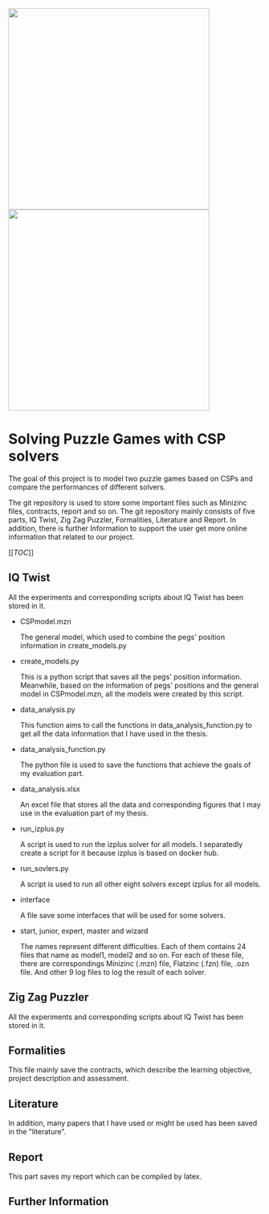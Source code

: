 <img src="https://www.rainbowfun.com.au/assets/full/LL1630.jpg?20191026165205" width="400">
<img src="https://cdn.shopify.com/s/files/1/0075/3523/1012/products/SmartGames-ZigZagPuzzler-3_1024x1024.jpg?v=1595315047" width="400">

# Solving Puzzle Games with CSP solvers
The goal of this project is to model two puzzle games based on CSPs and compare the performances of different solvers. 

The git repository is used to store some important files such as Minizinc files, contracts, report and so on.
The git repository mainly consists of five parts, IQ Twist, Zig Zag Puzzler, Formalities, Literature and Report. In addition, there is further Information to support the user get more online information that related to our project. 

[[_TOC_]]
## IQ Twist
All the experiments and corresponding scripts about IQ Twist has been stored in it.
* CSPmodel.mzn

  The general model, which used to combine the pegs' position information in create_models.py
* create_models.py

  This is a python script that saves all the pegs' position information. 
  Meanwhile, based on the information of pegs' positions and the general model in CSPmodel.mzn, all the models were created by this script.
* data_analysis.py

  This function aims to call the functions in data_analysis_function.py to get all the data information that I have used in the thesis.

* data_analysis_function.py

  The python file is used to save the functions that achieve the goals of my evaluation part.
* data_analysis.xlsx

  An excel file that stores all the data and corresponding figures that I may use in the evaluation part of my thesis.
* run_izplus.py

  A script is used to run the izplus solver for all models. I separatedly create a script for it because izplus is based on docker hub.
* run_sovlers.py

  A script is used to run all other eight solvers except izplus for all models. 

* interface 

  A file save some interfaces that will be used for some solvers.
* start, junior, expert, master and wizard

  The names represent different difficulties. Each of them contains 24 files that name as model1, model2 and so on. 
  For each of these file, there are correspondings Minizinc (.mzn) file, Flatzinc (.fzn) file, .ozn file. And other 9 log files to log the result of each solver.  

## Zig Zag Puzzler
All the experiments and corresponding scripts about IQ Twist has been stored in it.
## Formalities
This file mainly save the contracts, which describe the learning objective, project description and assessment.
## Literature
In addition, many papers that I have used or might be used has been saved in the "literature".
## Report
This part saves my report which can be compiled by latex.
## Further Information
